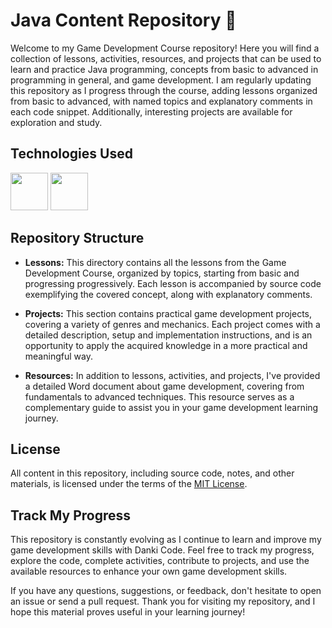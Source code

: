 # Java Content Repository 🍵

Welcome to my Game Development Course repository! Here you will find a collection of lessons, activities, resources, and projects that can be used to learn and practice Java programming, concepts from basic to advanced in programming in general, and game development. I am regularly updating this repository as I progress through the course, adding lessons organized from basic to advanced, with named topics and explanatory comments in each code snippet. Additionally, interesting projects are available for exploration and study.

<div align="left">  
<h2>Technologies Used</h2>
<img src="https://cdn.jsdelivr.net/gh/devicons/devicon@latest/icons/eclipse/eclipse-original.svg" width="60"/>
<img src="https://cdn.jsdelivr.net/gh/devicons/devicon@latest/icons/java/java-original.svg" width="60" />  
</div>

## Repository Structure

- **Lessons:** This directory contains all the lessons from the Game Development Course, organized by topics, starting from basic and progressing progressively. Each lesson is accompanied by source code exemplifying the covered concept, along with explanatory comments.

- **Projects:** This section contains practical game development projects, covering a variety of genres and mechanics. Each project comes with a detailed description, setup and implementation instructions, and is an opportunity to apply the acquired knowledge in a more practical and meaningful way.

- **Resources:** In addition to lessons, activities, and projects, I've provided a detailed Word document about game development, covering from fundamentals to advanced techniques. This resource serves as a complementary guide to assist you in your game development learning journey.

## License

All content in this repository, including source code, notes, and other materials, is licensed under the terms of the [MIT License](LICENSE).

## Track My Progress

This repository is constantly evolving as I continue to learn and improve my game development skills with Danki Code. Feel free to track my progress, explore the code, complete activities, contribute to projects, and use the available resources to enhance your own game development skills.

If you have any questions, suggestions, or feedback, don't hesitate to open an issue or send a pull request. Thank you for visiting my repository, and I hope this material proves useful in your learning journey!

